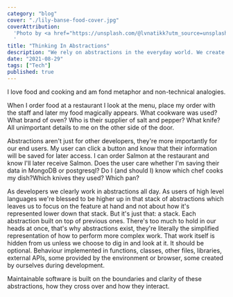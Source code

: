 ```yaml
---
category: "blog"
cover: "./lily-banse-food-cover.jpg"
coverAttribution:
  'Photo by <a href="https://unsplash.com/@lvnatikk?utm_source=unsplash&utm_medium=referral&utm_content=creditCopyText">Lily Banse</a> on <a href="https://unsplash.com/s/photos/restaurant-menu?utm_source=unsplash&utm_medium=referral&utm_content=creditCopyText">Unsplash</a>
  '
title: "Thinking In Abstractions"
description: "We rely on abstractions in the everyday world. We create more when writing code so be thoughtful about them."
date: "2021-08-29"
tags: ["Tech"]
published: true
---
```


I love food and cooking and am fond metaphor and non-technical analogies.

When I order food at a restaurant I look at the menu, place my order with the staff and later my food magically appears. What cookware was used? What brand of oven? Who is their supplier of salt and pepper? What knife? All unimportant details to me on the other side of the door.

Abstractions aren't just for other developers, they're more importantly for our end users. My user can click a button and know that their information will be saved for later access. I can order Salmon at the restaurant and know I'll later receive Salmon. Does the user care whether I'm saving their data in MongoDB or postgresql? Do I (and should I) know which chef cooks my dish?Which knives they used? Which pan?

As developers we clearly work in abstractions all day. As users of high level languages we're blessed to be higher up in that stack of abstractions which leaves us to focus on the feature at hand and not about how it's represented lower down that stack. But it's just that: a stack. Each abstraction built on top of previous ones. There's too much to hold in our heads at once, that's why abstractions exist, they're literally the simplified representation of how to perform more complex work. That work itself is hidden from us unless we choose to dig in and look at it. It should be optional. Behaviour implemented in functions, classes, other files, libraries, external APIs, some provided by the environment or browser, some created by ourselves during development.

Maintainable software is built on the boundaries and clarity of these abstractions, how they cross over and how they interact.
